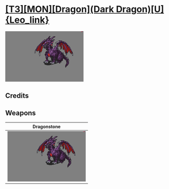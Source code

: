 # [\[T3\]\[MON\]\[Dragon\]\(Dark Dragon\)\[U\]{Leo_link}](../%5BT3%5D%5BMON%5D%5BDragon%5D(Dark%20Dragon)%5BU%5D%7BLeo_link%7D)

<img src="./8.%20Dragonstone/Dragonstone_000.png" alt="[T3][MON][Dragon](Dark Dragon)[U]{Leo_link} standing" />

## Credits



## Weapons


|Dragonstone |
|  :---: |
| <img alt="Dragonstone animation" src="./8.%20Dragonstone/Dragonstone.gif" /> |
